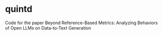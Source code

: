 # quintd
Code for the paper Beyond Reference-Based Metrics: Analyzing Behaviors of Open LLMs on Data-to-Text Generation
